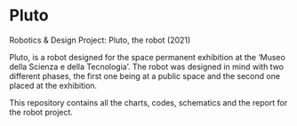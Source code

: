 # Pluto
Robotics &amp; Design Project: Pluto, the robot (2021)

Pluto, is a robot designed for the space permanent exhibition at the ‘Museo della Scienza e della Tecnologia’. The robot was designed in mind with two different phases, the first one being at a public space and the second one placed at the exhibition.

This repository contains all the charts, codes, schematics and the report for the robot project.